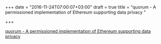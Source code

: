 +++
date = "2016-11-24T07:00:07+03:00"
draft = true
title = "quorum - A permissioned implementation of Ethereum supporting data privacy "

+++

<p><a href="https://t.co/OmF03xpBeo">quorum - A permissioned implementation of Ethereum supporting data privacy </a></p>
